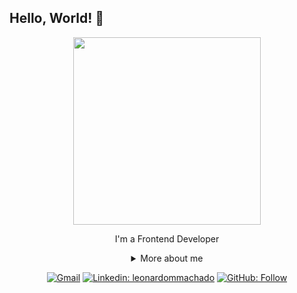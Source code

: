 ## Hello, World! 👋

<div align="center">
  
<img src="https://user-images.githubusercontent.com/74615811/236914759-bd3cf54f-9110-47b2-97b4-8aea107a3e8e.png" height="300px"> <br>
  
I'm a Frontend Developer
 
  <details>
  <summary> More about me</summary>
<div align="left">

  ``` JS
const leo = {
    personal: {
        fullName: 'Leonardo Mancilha Machado',
        birthDate: '2003-11-04',
        interests: ['music', 'games', 'language learning', 'catholicism'],
        motivation: [
            'Solving challenges through code',
            'Being smarter and creative',
        ],
    },
    technical: {
        technologies: {
            frontend: {
                Javascript: ['TypeScript', 'React', 'Redux', 'Vanilla JS'],
                HTML: ['HTML5', 'Semantic HTML'],
                CSS: ['Styled-components', 'Bootstrap'],
            },
            backend: {
                JavaScript: ['Node.js', 'MySQL', 'PHP', 'C++', 'C#']
            },
        },
    }
}
```
  </div>
</details>
  
[![Gmail](https://img.shields.io/twitter/url?label=email&logo=gmail&style=social&url=http%3A%2F%2Fmailto%3Astephanyn7%40gmail.com)](leonardomachadomancilha@gmaol.com)
[![Linkedin: leonardommachado](https://img.shields.io/badge/-leonardommachado-blue?style=flat-square&logo=Linkedin&logoColor=white&link=https://www.linkedin.com/in/leonardommachado/)](https://www.linkedin.com/in/leonardommachado)
[![GitHub: Follow](https://img.shields.io/github/followers/leonardomancilha?label=follow&style=social)](https://github.com/LeonardoMancilha)
</div>
